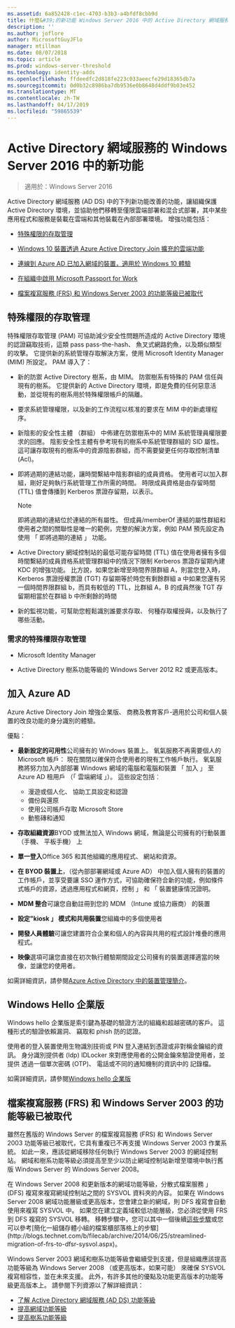 ```yaml
---
ms.assetid: 6a852428-c1ec-4703-b3b3-a4bfdf8cbb9d
title: 什麼&#39;的新功能 Windows Server 2016 中的 Active Directory 網域服務
description: ''
ms.author: joflore
author: MicrosoftGuyJFlo
manager: mtillman
ms.date: 08/07/2018
ms.topic: article
ms.prod: windows-server-threshold
ms.technology: identity-adds
ms.openlocfilehash: ffdeedfc2d818fe223c033aeecfe29d18365db7a
ms.sourcegitcommit: 0d0b32c8986ba7db9536e0b8648d4ddf9b03e452
ms.translationtype: MT
ms.contentlocale: zh-TW
ms.lasthandoff: 04/17/2019
ms.locfileid: "59865539"
---
```

# <a name="whats-new-in-active-directory-domain-services-for-windows-server-2016"></a>Active Directory 網域服務的 Windows Server 2016 中的新功能

>適用於：Windows Server 2016

Active Directory 網域服務 (AD DS) 中的下列新功能改善的功能，讓組織保護 Active Directory 環境，並協助他們移轉至僅限雲端部署和混合式部署，其中某些應用程式和服務是裝載在雲端和其他裝載在內部部署環境。 增強功能包括：  
  
- [特殊權限的存取管理](https://docs.microsoft.com/microsoft-identity-manager/pam/privileged-identity-management-for-active-directory-domain-services)  
  
- [Windows 10 裝置透過 Azure Active Directory Join 擴充的雲端功能](https://azure.microsoft.com/documentation/articles/active-directory-azureadjoin-overview/)
  
- [連線到 Azure AD 已加入網域的裝置，適用於 Windows 10 體驗](https://azure.microsoft.com/documentation/articles/active-directory-azureadjoin-devices-group-policy/)
  
- [在組織中啟用 Microsoft Passport for Work](https://azure.microsoft.com/documentation/articles/active-directory-azureadjoin-passport-deployment/)
  
- [檔案複寫服務 (FRS) 和 Windows Server 2003 的功能等級已被取代](ad-ds/active-directory-functional-levels.md)  
  
## <a name="privileged-access-management"></a>特殊權限的存取管理

特殊權限存取管理 (PAM) 可協助減少安全性問題所造成的 Active Directory 環境的認證竊取技術，這類 pass pass-the-hash、 魚叉式網路釣魚，以及類似類型的攻擊。 它提供新的系統管理存取解決方案，使用 Microsoft Identity Manager (MIM) 所設定。 PAM 導入了：  
  
- 新的防禦 Active Directory 樹系，由 MIM。 防禦樹系有特殊的 PAM 信任與現有的樹系。 它提供新的 Active Directory 環境，即是免費的任何惡意活動，並從現有的樹系用於特殊權限帳戶的隔離。  
  
- 要求系統管理權限，以及新的工作流程以核准的要求在 MIM 中的新處理程序。  
  
- 新陰影的安全性主體 （群組） 中佈建在防禦樹系中的 MIM 系統管理員權限要求的回應。 陰影安全性主體有參考現有的樹系中系統管理群組的 SID 屬性。 這可讓存取現有的樹系中的資源陰影群組，而不需要變更任何存取控制清單 (Acl)。  
  
- 即將過期的連結功能，讓時間繫結中陰影群組的成員資格。 使用者可以加入群組，剛好足夠執行系統管理工作所需的時間。 時限成員資格是由存留時間 (TTL) 值會傳播到 Kerberos 票證存留期，以表示。  
  
    > [!NOTE]  
    > 即將過期的連結位於連結的所有屬性。 但成員/memberOf 連結的屬性群組和使用者之間的關聯性是唯一的範例，完整的解決方案，例如 PAM 預先設定為使用 「 即將過期的連結 」 功能。  
  
- Active Directory 網域控制站的最低可能存留時間 (TTL) 值在使用者擁有多個時間繫結的成員資格系統管理群組中的情況下限制 Kerberos 票證存留期內建 KDC 的增強功能。 比方說，如果您新增至時間界限群組 A，則當您登入時，Kerberos 票證授權票證 (TGT) 存留期等於時您有剩餘群組 a 中如果您還有另一個時間界限群組 b，而具有較低的 TTL，比群組 A，B 的成員然後 TGT 存留期相當於在群組 b 中所剩餘的時間  
  
- 新的監視功能，可幫助您輕鬆識別誰要求存取、 何種存取權授與，以及執行了哪些活動。  

### <a name="requirements-for-privileged-access-management"></a>需求的特殊權限存取管理
  
- Microsoft Identity Manager  
  
- Active Directory 樹系功能等級的 Windows Server 2012 R2 或更高版本。  
  
## <a name="azure-ad-join"></a>加入 Azure AD

Azure Active Directory Join 增強企業版、 商務及教育客戶-適用於公司和個人裝置的改良功能的身分識別的體驗。  
  
優點：  
  
- **最新設定的可用性**公司擁有的 Windows 裝置上。 氧氣服務不再需要個人的 Microsoft 帳戶： 現在關閉以確保符合使用者的現有工作帳戶執行。 氧氣服務將努力加入內部部署 Windows 網域的電腦和電腦和裝置 「 加入 」 至 Azure AD 租用戶 （「 雲端網域 」）。 這些設定包括︰  

   - 漫遊或個人化、 協助工具設定和認證  
   - 備份與還原  
   - 使用公司帳戶存取 Microsoft Store  
   - 動態磚和通知  
  
- **存取組織資源**BYOD 或無法加入 Windows 網域，無論是公司擁有的行動裝置 （手機、 平板手機） 上  
- **單一登入**Office 365 和其他組織的應用程式、 網站和資源。  
- **在 BYOD 裝置上**，（從內部部署網域或 Azure AD） 中加入個人擁有的裝置的工作帳戶，並享受要讓 SSO 運作方式，可協助確保符合新的功能，例如條件式帳戶的資源，透過應用程式和網頁，控制 」 和 「 裝置健康情況證明。  
- **MDM 整合**可讓您自動註冊到您的 MDM （Intune 或協力廠商） 的裝置  
- **設定"kiosk 」 模式和共用裝置**您組織中的多個使用者  
- **開發人員體驗**可讓您建置符合企業和個人的內容與共用的程式設計堆疊的應用程式。  
- **映像**選項可讓您直接在初次執行體驗期間設定公司擁有的裝置選擇適當的映像，並讓您的使用者。  
  
如需詳細資訊，請參閱[Azure Active Directory 中的裝置管理簡介](https://docs.microsoft.com/azure/active-directory/devices/overview)。  
  
## <a name="windows-hello-for-business"></a>Windows Hello 企業版

Windows hello 企業版是索引鍵為基礎的驗證方法的組織和超越密碼的客戶。 這種形式的驗證依賴漏洞、 竊取和 phish 防的認證。  
  
使用者的登入裝置使用生物識別技術或 PIN 登入連結到憑證或非對稱金鑰組的資訊。 身分識別提供者 (Idp) IDLocker 來對應使用者的公開金鑰來驗證使用者，並提供 透過一個單次密碼 (OTP)、 電話或不同的通知機制的資訊中的 記錄檔。  
  
如需詳細資訊，請參閱[Windows hello 企業版](https://docs.microsoft.com/windows/security/identity-protection/hello-for-business/hello-identity-verification)  
  
## <a name="deprecation-of-file-replication-service-frs-and-windows-server-2003-functional-levels"></a>檔案複寫服務 (FRS) 和 Windows Server 2003 的功能等級已被取代

雖然在舊版的 Windows Server 的檔案複寫服務 (FRS) 和 Windows Server 2003 功能等級已被取代，它具有重複已不再支援 Windows Server 2003 作業系統。 如此一來，應該從網域移除任何執行 Windows Server 2003 的網域控制站。 網域和樹系功能等級必須提高至至少以防止網域控制站新增至環境中執行舊版 Windows Server 的 Windows Server 2008。

在 Windows Server 2008 和更新版本的網域功能等級，分散式檔案服務 」 (DFS) 複寫來複寫網域控制站之間的 SYSVOL 資料夾的內容。 如果在 Windows Server 2008 網域功能層級或更高版本，您會建立新的網域，則 DFS 複寫會自動使用來複寫 SYSVOL 中。 如果您在建立定義域較低功能層級，您必須從使用 FRS 到 DFS 複寫的 SYSVOL 移轉。 移轉步驟中，您可以其中一個後續[這些步驟](https://docs.microsoft.com/previous-versions/windows/it-pro/windows-server-2008-R2-and-2008/dd640019\(v=ws.10\))或您可以參考[簡化一組儲存體小組的檔案櫃部落格上的步驟](http://blogs.technet.com/b/filecab/archive/2014/06/25/streamlined-migration-of-frs-to-dfsr-sysvol.aspx)。  
  
Windows Server 2003 網域和樹系功能等級會繼續受到支援，但是組織應該提高功能等級為 Windows Server 2008 （或更高版本，如果可能） 來確保 SYSVOL 複寫相容性，並在未來支援。 此外，有許多其他的優點及功能更高版本的功能等級更高版本上。 請參閱下列資源以了解詳細資訊：  

- [了解 Active Directory 網域服務 (AD DS) 功能等級](ad-ds/active-directory-functional-levels.md)  
- [提高網域功能等級](https://docs.microsoft.com/previous-versions/windows/it-pro/windows-server-2008-R2-and-2008/cc753104\(v=ws.11\))  
- [提高樹系功能等級](https://docs.microsoft.com/previous-versions/windows/it-pro/windows-server-2008-R2-and-2008/cc730985\(v=ws.11\))  
